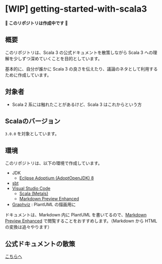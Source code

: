 # [WIP] getting-started-with-scala3

**:construction: このリポジトリは作成中です :construction:**

## 概要

このリポジトリは、Scala 3 の公式ドキュメントを散策しながら Scala 3 への理解を少しずつ深めていくことを目的としています。

基本的に、自分が誰かに Scala 3 の良さを伝えたり、議論のネタとして利用するために作成しています。

## 対象者

- Scala 2 系には触れたことがあるけど、Scala 3 はこれからという方

## Scalaのバージョン

`3.0.0` を対象としています。

## 環境

このリポジトリは、以下の環境で作成しています。

- JDK
  - [Eclipse Adoptium (AdoptOpenJDK) 8](https://adoptopenjdk.net/?variant=openjdk8&jvmVariant=hotspot)
- [sbt](https://www.scala-sbt.org/download.html)
- [Visual Studio Code](https://azure.microsoft.com/ja-jp/products/visual-studio-code/)
  - [Scala (Metals)](https://marketplace.visualstudio.com/items?itemName=scalameta.metals)
  - [Markdown Preview Enhanced](https://marketplace.visualstudio.com/items?itemName=shd101wyy.markdown-preview-enhanced)
- [Graphviz](https://www.graphviz.org/) : PlantUML の描画用に

ドキュメントは、Markdown 内に PlantUML を書いてるので、[Markdown Preview Enhanced](https://shd101wyy.github.io/markdown-preview-enhanced/#/) で閲覧することをおすすめします。（Markdown から HTML の変換は追々やります）

## 公式ドキュメントの散策

[こちらへ](docs)
